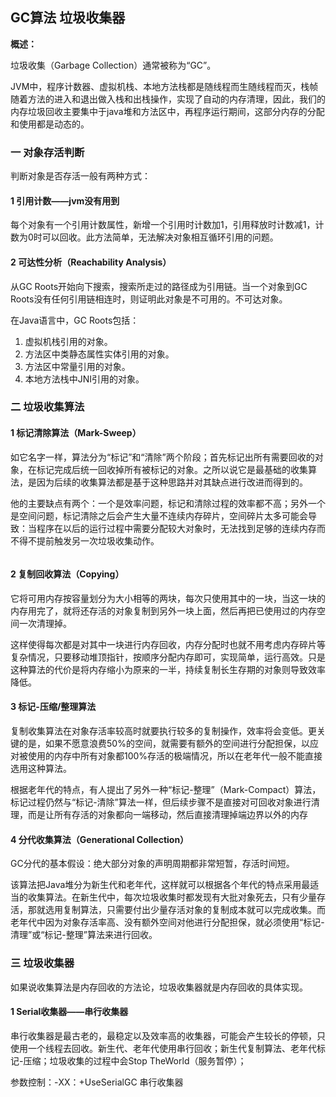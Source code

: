 ## GC算法 垃圾收集器

**概述：**

垃圾收集（Garbage Collection）通常被称为“GC”。

JVM中，程序计数器、虚拟机栈、本地方法栈都是随线程而生随线程而灭，栈帧随着方法的进入和退出做入栈和出栈操作，实现了自动的内存清理，因此，我们的内存垃圾回收主要集中于java堆和方法区中，再程序运行期间，这部分内存的分配和使用都是动态的。

### 一 对象存活判断

判断对象是否存活一般有两种方式：

#### 1 引用计数——jvm没有用到

每个对象有一个引用计数属性，新增一个引用时计数加1，引用释放时计数减1，计数为0时可以回收。此方法简单，无法解决对象相互循环引用的问题。

#### 2 可达性分析（Reachability Analysis）

从GC Roots开始向下搜索，搜索所走过的路径成为引用链。当一个对象到GC Roots没有任何引用链相连时，则证明此对象是不可用的。不可达对象。

在Java语言中，GC Roots包括：

1. 虚拟机栈引用的对象。
2. 方法区中类静态属性实体引用的对象。
3. 方法区中常量引用的对象。
4. 本地方法栈中JNI引用的对象。

### 二 垃圾收集算法

#### 1 标记清除算法（Mark-Sweep）

如它名字一样，算法分为“标记”和“清除”两个阶段；首先标记出所有需要回收的对象，在标记完成后统一回收掉所有被标记的对象。之所以说它是最基础的收集算法，是因为后续的收集算法都是基于这种思路并对其缺点进行改进而得到的。

他的主要缺点有两个：一个是效率问题，标记和清除过程的效率都不高；另外一个是空间问题，标记清除之后会产生大量不连续内存碎片，空间碎片太多可能会导致：当程序在以后的运行过程中需要分配较大对象时，无法找到足够的连续内存而不得不提前触发另一次垃圾收集动作。

![]()

#### 2 复制回收算法（Copying）

它将可用内存按容量划分为大小相等的两块，每次只使用其中的一块，当这一块的内存用完了，就将还存活的对象复制到另外一块上面，然后再把已使用过的内存空间一次清理掉。

这样使得每次都是对其中一块进行内存回收，内存分配时也就不用考虑内存碎片等复杂情况，只要移动堆顶指针，按顺序分配内存即可，实现简单，运行高效。只是这种算法的代价是将内存缩小为原来的一半，持续复制长生存期的对象则导致效率降低。

#### 3 标记-压缩/整理算法

复制收集算法在对象存活率较高时就要执行较多的复制操作，效率将会变低。更关键的是，如果不愿意浪费50%的空间，就需要有额外的空间进行分配担保，以应对被使用的内存中所有对象都100%存活的极端情况，所以在老年代一般不能直接选用这种算法。

根据老年代的特点，有人提出了另外一种“标记-整理”（Mark-Compact）算法，标记过程仍然与“标记-清除”算法一样，但后续步骤不是直接对可回收对象进行清理，而是让所有存活的对象都向一端移动，然后直接清理掉端边界以外的内存

#### 4 分代收集算法（Generational Collection）

GC分代的基本假设：绝大部分对象的声明周期都非常短暂，存活时间短。

该算法把Java堆分为新生代和老年代，这样就可以根据各个年代的特点采用最适当的收集算法。在新生代中，每次垃圾收集时都发现有大批对象死去，只有少量存活，那就选用复制算法，只需要付出少量存活对象的复制成本就可以完成收集。而老年代中因为对象存活率高、没有额外空间对他进行分配担保，就必须使用“标记-清理”或“标记-整理”算法来进行回收。

### 三 垃圾收集器

如果说收集算法是内存回收的方法论，垃圾收集器就是内存回收的具体实现。

#### 1 Serial收集器——串行收集器

串行收集器是最古老的，最稳定以及效率高的收集器，可能会产生较长的停顿，只使用一个线程去回收。新生代、老年代使用串行回收；新生代复制算法、老年代标记-压缩；垃圾收集的过程中会Stop TheWorld（服务暂停）；

参数控制：-XX：+UseSerialGC 串行收集器















